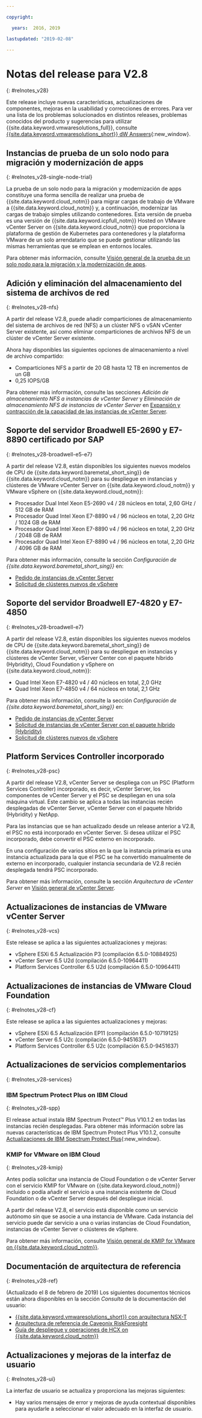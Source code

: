 ```yaml
---

copyright:

  years:  2016, 2019

lastupdated: "2019-02-08"

---
```


# Notas del release para V2.8
{: #relnotes_v28}

Este release incluye nuevas características, actualizaciones de componentes, mejoras en la usabilidad y correcciones de errores. Para ver una lista de los problemas solucionados en distintos releases, problemas conocidos del producto y sugerencias para utilizar {{site.data.keyword.vmwaresolutions_full}}, consulte [{{site.data.keyword.vmwaresolutions_short}} dW Answers](https://developer.ibm.com/answers/topics/cloudvmw/){:new_window}.

## Instancias de prueba de un solo nodo para migración y modernización de apps
{: #relnotes_v28-single-node-trial}

La prueba de un solo nodo para la migración y modernización de apps constituye una forma sencilla de realizar una prueba de {{site.data.keyword.cloud_notm}} para migrar cargas de trabajo de VMware a {{site.data.keyword.cloud_notm}} y, a continuación, modernizar las cargas de trabajo simples utilizando contenedores. Esta versión de prueba es una versión de {{site.data.keyword.icpfull_notm}} Hosted on VMware vCenter Server on {{site.data.keyword.cloud_notm}} que proporciona la plataforma de gestión de Kubernetes para contenedores y la plataforma VMware de un solo arrendatario que se puede gestionar utilizando las mismas herramientas que se emplean en entornos locales.

Para obtener más información, consulte [Visión general de la prueba de un solo nodo para la migración y la modernización de apps](/docs/services/vmwaresolutions/vcenter?topic=vmware-solutions-single-node-trial-for-migration-and-app-modernization-overview).

## Adición y eliminación del almacenamiento del sistema de archivos de red
{: #relnotes_v28-nfs}

A partir del release V2.8, puede añadir comparticiones de almacenamiento del sistema de archivos de red (NFS) a un clúster NFS o vSAN vCenter Server existente, así como eliminar comparticiones de archivos NFS de un clúster de vCenter Server existente.

Ahora hay disponibles las siguientes opciones de almacenamiento a nivel de archivo compartido:

* Comparticiones NFS a partir de 20 GB hasta 12 TB en incrementos de un GB
* 0,25 IOPS/GB

Para obtener más información, consulte las secciones *Adición de almacenamiento NFS a instancias de vCenter Server* y *Eliminación de almacenamiento NFS de instancias de vCenter Server* en [Expansión y contracción de la capacidad de las instancias de vCenter Server](/docs/services/vmwaresolutions/vcenter?topic=vmware-solutions-vc_addingremovingservers#adding-nfs-storage-to-vcenter-server-instances).

## Soporte del servidor Broadwell E5-2690 y E7-8890 certificado por SAP
{: #relnotes_v28-broadwell-e5-e7}

A partir del release V2.8, están disponibles los siguientes nuevos modelos de CPU de {{site.data.keyword.baremetal_short_sing}} de {{site.data.keyword.cloud_notm}} para su despliegue en instancias y clústeres de VMware vCenter Server on {{site.data.keyword.cloud_notm}} y VMware vSphere on {{site.data.keyword.cloud_notm}}:

* Procesador Dual Intel Xeon E5-2690 v4 / 28 núcleos en total, 2,60 GHz / 512 GB de RAM
* Procesador Quad Intel Xeon E7-8890 v4 / 96 núcleos en total, 2,20 GHz / 1024 GB de RAM
* Procesador Quad Intel Xeon E7-8890 v4 / 96 núcleos en total, 2,20 GHz / 2048 GB de RAM
* Procesador Quad Intel Xeon E7-8890 v4 / 96 núcleos en total, 2,20 GHz / 4096 GB de RAM

Para obtener más información, consulte la sección *Configuración de {{site.data.keyword.baremetal_short_sing}}* en:
* [Pedido de instancias de vCenter Server](/docs/services/vmwaresolutions/vcenter?topic=vmware-solutions-vc_orderinginstance#bare-metal-server-settings)
* [Solicitud de clústeres nuevos de vSphere](/docs/services/vmwaresolutions/vsphere?topic=vmware-solutions-vs_orderinginstances#bare-metal-server-settings)

## Soporte del servidor Broadwell E7-4820 y E7-4850
{: #relnotes_v28-broadwell-e7}

A partir del release V2.8, están disponibles los siguientes nuevos modelos de CPU de {{site.data.keyword.baremetal_short_sing}} de {{site.data.keyword.cloud_notm}} para su despliegue en instancias y clústeres de vCenter Server, vServer Center con el paquete híbrido (Hybridity), Cloud Foundation y vSphere on {{site.data.keyword.cloud_notm}}:

* Quad Intel Xeon E7-4820 v4 / 40 núcleos en total, 2,0 GHz
* Quad Intel Xeon E7-4850 v4 / 64 núcleos en total, 2,1 GHz

Para obtener más información, consulte la sección *Configuración de {{site.data.keyword.baremetal_short_sing}}* en:
* [Pedido de instancias de vCenter Server](/docs/services/vmwaresolutions/vcenter?topic=vmware-solutions-vc_orderinginstance#bare-metal-server-settings)
* [Solicitud de instancias de vCenter Server con el paquete híbrido (Hybridity)](/docs/services/vmwaresolutions/vcenter?topic=vmware-solutions-vc_hybrid_orderinginstance#bare-metal-server-settings)
* [Solicitud de clústeres nuevos de vSphere](/docs/services/vmwaresolutions/vsphere?topic=vmware-solutions-vs_orderinginstances#bare-metal-server-settings)

## Platform Services Controller incorporado
{: #relnotes_v28-psc}

A partir del release V2.8, vCenter Server se despliega con un PSC (Platform Services Controller) incorporado, es decir, vCenter Server, los componentes de vCenter Server y el PSC se despliegan en una sola máquina virtual. Este cambio se aplica a todas las instancias recién desplegadas de vCenter Server, vCenter Server con el paquete híbrido (Hybridity) y NetApp.

Para las instancias que se han actualizado desde un release anterior a V2.8, el PSC no está incorporado en vCenter Server. Si desea utilizar el PSC incorporado, debe convertir el PSC externo en incorporado.

En una configuración de varios sitios en la que la instancia primaria es una instancia actualizada para la que el PSC se ha convertido manualmente de externo en incorporado, cualquier instancia secundaria de V2.8 recién desplegada tendrá PSC incorporado.

Para obtener más información, consulte la sección *Arquitectura de vCenter Server* en [Visión general de vCenter Server](/docs/services/vmwaresolutions/vcenter?topic=vmware-solutions-vc_vcenterserveroverview#vcenter-server-architecture).

## Actualizaciones de instancias de VMware vCenter Server
{: #relnotes_v28-vcs}

Este release se aplica a las siguientes actualizaciones y mejoras:

* vSphere ESXi 6.5 Actualización P3 (compilación 6.5.0-10884925)
* vCenter Server 6.5 U2d (compilación 6.5.0-10964411)
* Platform Services Controller 6.5 U2d (compilación 6.5.0-10964411)

## Actualizaciones de instancias de VMware Cloud Foundation
{: #relnotes_v28-cf}

Este release se aplica a las siguientes actualizaciones y mejoras:

* vSphere ESXi 6.5 Actualización EP11 (compilación 6.5.0-10719125)
* vCenter Server 6.5 U2c (compilación 6.5.0-9451637)
* Platform Services Controller 6.5 U2c (compilación 6.5.0-9451637)

## Actualizaciones de servicios complementarios
{: #relnotes_v28-services}

### IBM Spectrum Protect Plus on IBM Cloud
{: #relnotes_v28-spp}

El release actual instala IBM Spectrum Protect™ Plus V10.1.2 en todas las instancias recién desplegadas. Para obtener más información sobre las nuevas características de IBM Spectrum Protect Plus V10.1.2, consulte [Actualizaciones de IBM Spectrum Protect Plus](https://www.ibm.com/support/knowledgecenter/en/SSNQFQ_10.1.2/spp/r_techchg_spp.html){:new_window}.

### KMIP for VMware on IBM Cloud
{: #relnotes_v28-kmip}

Antes podía solicitar una instancia de Cloud Foundation o de vCenter Server con el servicio KMIP for VMware on {{site.data.keyword.cloud_notm}} incluido o podía añadir el servicio a una instancia existente de Cloud Foundation o de vCenter Server después del despliegue inicial.

A partir del release V2.8, el servicio está disponible como un servicio autónomo sin que se asocie a una instancia de VMware. Cada instancia del servicio puede dar servicio a una o varias instancias de Cloud Foundation, instancias de vCenter Server o clústeres de vSphere.

Para obtener más información, consulte [Visión general de KMIP for VMware on {{site.data.keyword.cloud_notm}}](/docs/services/vmwaresolutions/services?topic=vmware-solutions-kmip_standalone_considerations).

## Documentación de arquitectura de referencia
{: #relnotes_v28-ref}

(Actualizado el 8 de febrero de 2019) Los siguientes documentos técnicos están ahora disponibles en la sección *Consulta* de la documentación del usuario:

* [{{site.data.keyword.vmwaresolutions_short}} con arquitectura NSX-T](/docs/services/vmwaresolutions/archiref/vcsarch?topic=vmware-solutions-vcsarch-overview)
* [Arquitectura de referencia de Caveonix RiskForesight](/docs/services/vmwaresolutions/archiref/caveonix?topic=vmware-solutions-caveonix-on-vcs)
* [Guía de despliegue y operaciones de HCX on {{site.data.keyword.cloud_notm}}](/docs/services/vmwaresolutions/archiref/vcshcx?topic=vmware-solutions-vcshcx-intro)

## Actualizaciones y mejoras de la interfaz de usuario
{: #relnotes_v28-ui}

La interfaz de usuario se actualiza y proporciona las mejoras siguientes:

* Hay varios mensajes de error y mejoras de ayuda contextual disponibles para ayudarle a seleccionar el valor adecuado en la interfaz de usuario.
